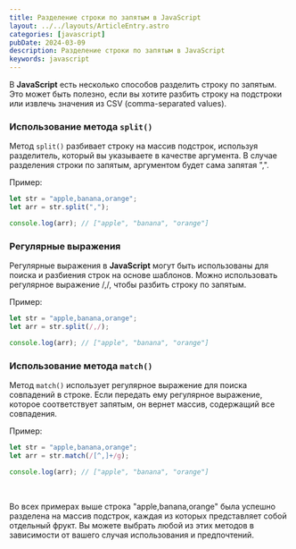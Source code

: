 ```yaml
---
title: Разделение строки по запятым в JavaScript
layout: ../../layouts/ArticleEntry.astro
categories: [javascript]
pubDate: 2024-03-09
description: Разделение строки по запятым в JavaScript
keywords: javascript
---
```


В **JavaScript** есть несколько способов разделить строку по запятым. Это может быть полезно, если вы хотите разбить строку на подстроки или извлечь значения из CSV (comma-separated values).

### Использование метода `split()`

Метод `split()` разбивает строку на массив подстрок, используя разделитель, который вы указываете в качестве аргумента. В случае разделения строки по запятым, аргументом будет сама запятая ",".

Пример:

```javascript
let str = "apple,banana,orange";
let arr = str.split(",");

console.log(arr); // ["apple", "banana", "orange"]
```

### Регулярные выражения

Регулярные выражения в **JavaScript** могут быть использованы для поиска и разбиения строк на основе шаблонов. Можно использовать регулярное выражение /,/, чтобы разбить строку по запятым.

Пример:

```javascript
let str = "apple,banana,orange";
let arr = str.split(/,/);

console.log(arr); // ["apple", "banana", "orange"]
```

### Использование метода `match()`

Метод `match()` использует регулярное выражение для поиска совпадений в строке. Если передать ему регулярное выражение, которое соответствует запятым, он вернет массив, содержащий все совпадения.

Пример:

```javascript
let str = "apple,banana,orange";
let arr = str.match(/[^,]+/g);

console.log(arr); // ["apple", "banana", "orange"]
```

<br>

Во всех примерах выше строка "apple,banana,orange" была успешно разделена на массив подстрок, каждая из которых представляет собой отдельный фрукт. Вы можете выбрать любой из этих методов в зависимости от вашего случая использования и предпочтений.